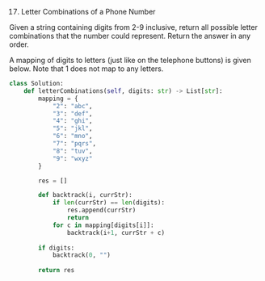 17. Letter Combinations of a Phone Number

Given a string containing digits from 2-9 inclusive, return all possible letter combinations that the number could represent. Return the answer in any order.

A mapping of digits to letters (just like on the telephone buttons) is given below. Note that 1 does not map to any letters.

```python
class Solution:
    def letterCombinations(self, digits: str) -> List[str]:
        mapping = {
            "2": "abc",
            "3": "def",
            "4": "ghi",
            "5": "jkl",
            "6": "mno",
            "7": "pqrs",
            "8": "tuv",
            "9": "wxyz"
        }

        res = []

        def backtrack(i, currStr):
            if len(currStr) == len(digits):
                res.append(currStr)
                return
            for c in mapping[digits[i]]:
                backtrack(i+1, currStr + c)
        
        if digits:
            backtrack(0, "")
        
        return res
```